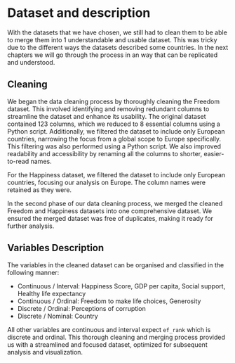 # Dataset and description

With the datasets that we have chosen, we still had to clean them to be able to merge them into 1 understandable and usable dataset. This was tricky due to the different ways the datasets described some countries. In the next chapters we will go through the process in an way that can be replicated and understood.

## Cleaning

We began the data cleaning process by thoroughly cleaning the Freedom dataset. This involved identifying and removing redundant columns to streamline the dataset and enhance its usability. The original dataset contained 123 columns, which we reduced to 8 essential columns using a Python script. Additionally, we filtered the dataset to include only European countries, narrowing the focus from a global scope to Europe specifically. This filtering was also performed using a Python script. We also improved readability and accessibility by renaming all the columns to shorter, easier-to-read names.

For the Happiness dataset, we filtered the dataset to include only European countries, focusing our analysis on Europe. The column names were retained as they were.

In the second phase of our data cleaning process, we merged the cleaned Freedom and Happiness datasets into one comprehensive dataset. We ensured the merged dataset was free of duplicates, making it ready for further analysis.

## Variables Description

The variables in the cleaned dataset can be organised and classified in the following manner:

- Continuous / Interval: Happiness Score, GDP per capita, Social support, Healthy life expectancy
- Continuous / Ordinal: Freedom to make life choices, Generosity
- Discrete / Ordinal: Perceptions of corruption
- Discrete / Nominal: Country

All other variables are continuous and interval expect `ef_rank` which is discrete and ordinal. This thorough cleaning and merging process provided us with a streamlined and focused dataset, optimized for subsequent analysis and visualization.
